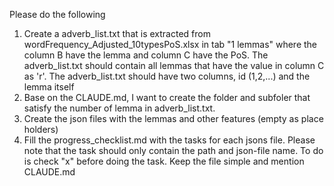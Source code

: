 Please do the following
1) Create a adverb_list.txt that is extracted from
  wordFrequency_Adjusted_10typesPoS.xlsx in tab "1 lemmas" where the column
   B have the lemma and column C have the PoS. The adverb_list.txt should
  contain all lemmas that have the value in column C as 'r'. The
  adverb_list.txt should have two columns, id (1,2,...) and the lemma itself
2) Base on the CLAUDE.md, I want to create the folder and subfoler that satisfy the number of lemma in adverb_list.txt.
3) Create the json files with the lemmas and other features (empty as place holders)  
4) Fill the progress_checklist.md with the tasks for each jsons file. Please note that the task should only contain the path and json-file name. To do is check "x" before doing the task. Keep the file simple and mention CLAUDE.md